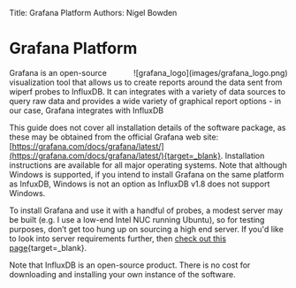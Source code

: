 Title: Grafana Platform
Authors: Nigel Bowden

# Grafana Platform
<div style="float: right;">
![grafana_logo](images/grafana_logo.png)
</div>Grafana is an open-source visualization tool that allows us to create reports around the data sent from wiperf probes to InfluxDB. It can integrates with a variety of data sources to query raw data and provides a wide variety of graphical report options - in our case, Grafana integrates with InfluxDB

This guide does not cover all installation details of the software package, as these may be obtained from the official Grafana web site: [https://grafana.com/docs/grafana/latest/](https://grafana.com/docs/grafana/latest/){target=_blank}. Installation instructions are available for all major operating systems. Note that although Windows is supported, if you intend to install Grafana on the same platform as InfuxDB, Windows is not an option as InfluxDB v1.8 does not support Windows. 

To install Grafana and use it with a handful of probes, a modest server may be built (e.g. I use a low-end Intel NUC running Ubuntu), so for testing purposes, don’t get too hung up on sourcing a high end server. If you'd like to look into server requirements further, then [check out this page](https://grafana.com/docs/grafana/latest/installation/requirements/){target=_blank}.

Note that InfluxDB is an open-source product. There is no cost for downloading and installing your own instance of the software.



